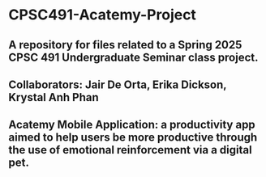 # CPSC491-Acatemy-Project
## A repository for files related to a Spring 2025 CPSC 491 Undergraduate Seminar class project.
## Collaborators: Jair De Orta, Erika Dickson, Krystal Anh Phan
## Acatemy Mobile Application: a productivity app aimed to help users be more productive through the use of emotional reinforcement via a digital pet. 
